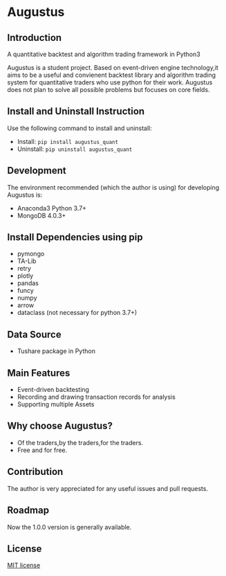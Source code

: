 # Augustus
## Introduction
A quantitative backtest and algorithm trading framework in Python3

Augustus is a student project. Based on event-driven engine technology,it aims to be a useful and convienent backtest library and algorithm trading system for quantitative traders who use python for their work. Augustus does not plan to solve all possible problems but focuses on core fields. 
## Install and Uninstall Instruction
Use the following command to install and uninstall:
- Install:  `pip install augustus_quant`
- Uninstall: `pip uninstall augustus_quant`
## Development
The environment recommended (which the author is using) for developing Augustus is:
- Anaconda3 Python 3.7+
- MongoDB 4.0.3+
## Install Dependencies using pip
- pymongo
- TA-Lib
- retry
- plotly
- pandas
- funcy
- numpy
- arrow
- dataclass (not necessary for python 3.7+)
## Data Source
- Tushare package in Python
## Main Features
- Event-driven backtesting
- Recording and drawing transaction records for analysis
- Supporting multiple Assets
## Why choose Augustus?
- Of the traders,by the traders,for the traders.
- Free and for free.
## Contribution 
The author is very appreciated for any useful issues and pull requests.
## Roadmap
Now the 1.0.0 version is generally available. 
## License
[MIT license](https://opensource.org/licenses/MIT)
